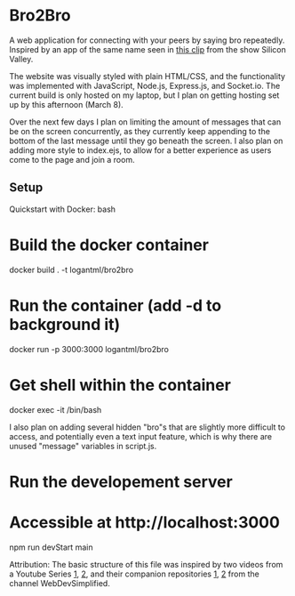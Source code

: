 # Bro2Bro

A web application for connecting with your peers by saying bro repeatedly.  Inspired by an app of the same name seen in [this clip](https://youtu.be/OVoFzu-vH4o) from the show Silicon Valley.

The website was visually styled with plain HTML/CSS, and the functionality was implemented with JavaScript, Node.js, Express.js, and Socket.io.  The current build is only hosted on my laptop, but I plan on getting hosting set up by this afternoon (March 8).

Over the next few days I plan on limiting the amount of messages that can be on the screen concurrently, as they currently keep appending to the bottom of the last message until they go beneath the screen.  I also plan on adding more style to index.ejs, to allow for a better experience as users come to the page and join a room.


## Setup
Quickstart with Docker:
bash
# Build the docker container
docker build . -t logantml/bro2bro

# Run the container (add -d to background it)
docker run -p 3000:3000 logantml/bro2bro

# Get shell within the container
docker exec -it <container id> /bin/bash

I also plan on adding several hidden "bro"s that are slightly more difficult to access, and potentially even a text input feature, which is why there are unused "message" variables in script.js.

# Run the developement server
# Accessible at http://localhost:3000
npm run devStart
main

Attribution:
The basic structure of this file was inspired by two videos from a Youtube Series [1](https://www.youtube.com/watch?v=rxzOqP9YwmM), [2](https://www.youtube.com/watch?v=UymGJnv-WsE), and their companion repositories [1](https://github.com/WebDevSimplified/Realtime-Simple-Chat-App), [2](https://github.com/WebDevSimplified/Realtime-Chat-App-With-Rooms) from the channel WebDevSimplified.